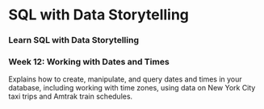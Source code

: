 # SQL with Data Storytelling
### Learn SQL with Data Storytelling

### Week 12: Working with Dates and Times

Explains how to create, manipulate, and query dates and times in your database, including working with time zones, using data on New York City taxi trips and Amtrak train schedules.


